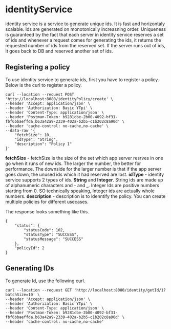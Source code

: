 # identityService

identity service is a service to generate unique ids. It is fast and horizontaly scalable. Ids are generated on monotonically increasning order. Uniqueness is guaranteed by the fact that each server in identity service reserves a set of ids and whenever a request comes for generating the ids, it returns the requested number of ids from the reserved set. If the server runs out of ids, It goes back to DB and reserved another set of ids.

## Registering a policy

To use identity service to generate ids, first you have to register a policy. Below is the curl to register a policy.

    curl --location --request POST 'http://localhost:8080/identityPolicy/create' \
    --header 'Accept: application/json' \
    --header 'Authorization: Basic YTpi' \
    --header 'Content-Type: application/json' \
    --header 'Postman-Token: b9281cbe-2b00-4092-bf31-fbf6bbaeffda,b63a42a9-2339-402a-b2b5-c1b202c8a90d' \
    --header 'cache-control: no-cache,no-cache' \
    --data-raw '{
        "fetchSize": 10,
        "idType": "String",
        "description": "Policy 1"
    }'

**fetchSize** - fetchSize is the size of the set which app server resrves in one go when it runs of new ids. The larger the number, the better for performance. The downside for the larger number is that if the app server goes down, the unused ids which it had reserved are lost.
**idType** - identity service supports 2 types of ids. **String** and **Integer**. String ids are made up of alphanumeric characters and - and _. Integer Ids are positive numbers starting from 0. SO technically speaking, Integer ids are actually whole numbers.
**description** - description is to idenntify the policy. You can create multiple policies for different usecases.

The response looks something like this.

    {
        "status": {
            "statusCode": 102,
            "statusType": "SUCCESS",
            "statusMessage": "SUCCESS"
        },
        "policyId": 2
    }
    
## Generating IDs
To generate Id, use the following curl.

    curl --location --request GET 'http://localhost:8080/identity/getId/1?batchSize=10' \
    --header 'Accept: application/json' \
    --header 'Authorization: Basic YTpi' \
    --header 'Content-Type: application/json' \
    --header 'Postman-Token: b9281cbe-2b00-4092-bf31-fbf6bbaeffda,b63a42a9-2339-402a-b2b5-c1b202c8a90d' \
    --header 'cache-control: no-cache,no-cache'
    



